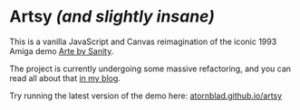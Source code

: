 # Artsy *(and slightly insane)*

This is a vanilla JavaScript and Canvas reimagination of the iconic 1993 Amiga demo [Arte by Sanity](https://youtu.be/vFh07lXfxTY).

The project is currently undergoing some massive refactoring, and you can read all about that [in my blog](https://atornblad.se/modernizing-artsy).

Try running the latest version of the demo here: [atornblad.github.io/artsy](https://atornblad.github.io/artsy)
